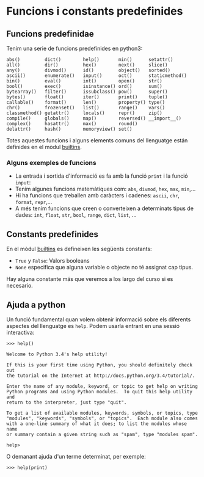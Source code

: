 # Funcions i constants predefinides

## Funcions predefinidae

Tenim una serie de funcions predefinides en python3:

	abs() 		  dict() 		help()		 min() 		setattr()
	all() 		  dir() 		hex() 		 next() 	slice()
	any() 		  divmod() 		id() 		 object() 	sorted()
	ascii() 	  enumerate()	input() 	 oct() 		staticmethod()
	bin() 		  eval() 		int() 		 open() 	str()
	bool()		  exec() 		isinstance() ord() 		sum()
	bytearray()	  filter() 		issubclass() pow() 		super()
	bytes() 	  float() 		iter() 	 	 print() 	tuple()
	callable() 	  format() 		len() 		 property() type()
	chr() 		  frozenset() 	list() 		 range() 	vars()
	classmethod() getattr() 	locals() 	 repr() 	zip()
	compile() 	  globals() 	map() 		 reversed()	__import__()
	complex() 	  hasattr() 	max() 		 round() 	 
	delattr() 	  hash() 		memoryview() set() 	 

Totes aquestes funcions i alguns elements comuns del llenguatge están definides en el mòdul [builtins](https://docs.python.org/3/library/builtins.html).

### Alguns exemples de funcions

* La entrada i sortida d'informació es fa amb la funció `print` i la funció `input`:
* Tenim algunes funcions matemàtiques com: `abs`, `divmod`, `hex`, `max`, `min`,...
* Hi ha funcions que treballen amb caràcters i cadenes: `ascii`, `chr`, `format`, `repr`,...
* A més tenim funcions que creen o converteixen a determinats tipus de dades: `int`, `float`, `str`, `bool`, `range`, `dict`, `list`, ...


## Constants predefinides

En el mòdul [builtins](https://docs.python.org/3/library/builtins.html) es defineixen les següents constants:

* `True` y `False`: Valors booleans
* `None` especifica que alguna variable o objecte no té assignat cap tipus.

Hay alguna constante más que veremos a los largo del curso si es necesario.

## Ajuda a python

Un funció fundamental quan volem obtenir informació sobre els diferents aspectes del llenguatge es `help`. Podem usarla entrant en una sessió interactiva:

	>>> help()	

	Welcome to Python 3.4's help utility!	

	If this is your first time using Python, you should definitely check out
	the tutorial on the Internet at http://docs.python.org/3.4/tutorial/.	

	Enter the name of any module, keyword, or topic to get help on writing
	Python programs and using Python modules.  To quit this help utility and
	return to the interpreter, just type "quit".	

	To get a list of available modules, keywords, symbols, or topics, type
	"modules", "keywords", "symbols", or "topics".  Each module also comes
	with a one-line summary of what it does; to list the modules whose name
	or summary contain a given string such as "spam", type "modules spam".

	help>

O demanant ajuda d'un terme determinat, per exemple:

	>>> help(print)
